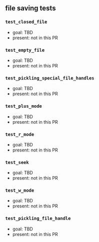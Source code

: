 ## file saving tests

### ``test_closed_file``

* goal: TBD
* present: not in this PR

### ``test_empty_file``

* goal: TBD
* present: not in this PR

### ``test_pickling_special_file_handles``

* goal: TBD
* present: not in this PR

### ``test_plus_mode``

* goal: TBD
* present: not in this PR

### ``test_r_mode``

* goal: TBD
* present: not in this PR

### ``test_seek``

* goal: TBD
* present: not in this PR

### ``test_w_mode``

* goal: TBD
* present: not in this PR

### ``test_pickling_file_handle``

* goal: TBD
* present: not in this PR
